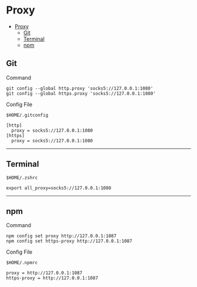 # Proxy

- [Proxy](#proxy)
  - [Git](#git)
  - [Terminal](#terminal)
  - [npm](#npm)

## Git

Command

```shell
git config --global http.proxy 'socks5://127.0.0.1:1080'
git config --global https.proxy 'socks5://127.0.0.1:1080'
```

Config File

```shell
$HOME/.gitconfig
```

```shell
[http]
  proxy = socks5://127.0.0.1:1080
[https]
  proxy = socks5://127.0.0.1:1080
```

---

## Terminal

```shell
$HOME/.zshrc
```

```shell
export all_proxy=socks5://127.0.0.1:1080
```

---

## npm

Command

```shell
npm config set proxy http://127.0.0.1:1087
npm config set https-proxy http://127.0.0.1:1087
```

Config File

```shell
$HOME/.npmrc
```

```shell
proxy = http://127.0.0.1:1087
https-proxy = http://127.0.0.1:1087
```
